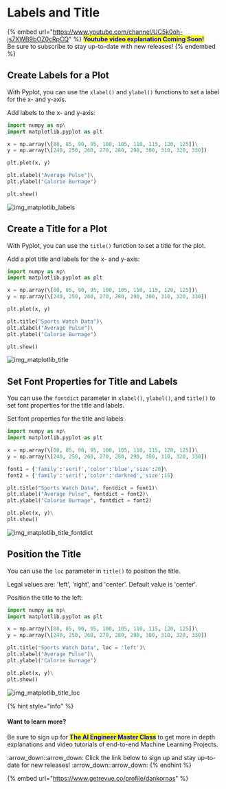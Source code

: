 # Labels and Title

{% embed url="https://www.youtube.com/channel/UC5k0oh-js7XWB9bOZ0cRpCQ" %}
<mark style="color:blue;">**Youtube video explanation Coming Soon!**</mark>\
Be sure to subscribe to stay up-to-date with new releases!
{% endembed %}

## Create Labels for a Plot

With Pyplot, you can use the `xlabel()` and `ylabel()` functions to set a label for the x- and y-axis.

Add labels to the x- and y-axis:

```python
import numpy as np\
import matplotlib.pyplot as plt

x = np.array(\[80, 85, 90, 95, 100, 105, 110, 115, 120, 125])\
y = np.array(\[240, 250, 260, 270, 280, 290, 300, 310, 320, 330])

plt.plot(x, y)

plt.xlabel("Average Pulse")\
plt.ylabel("Calorie Burnage")

plt.show()
```

![img\_matplotlib\_labels](https://user-images.githubusercontent.com/86244964/197054360-4315acbf-b676-425a-852d-d10984d45078.png)

## Create a Title for a Plot

With Pyplot, you can use the `title()` function to set a title for the plot.

Add a plot title and labels for the x- and y-axis:

```python
import numpy as np\
import matplotlib.pyplot as plt

x = np.array(\[80, 85, 90, 95, 100, 105, 110, 115, 120, 125])\
y = np.array(\[240, 250, 260, 270, 280, 290, 300, 310, 320, 330])

plt.plot(x, y)

plt.title("Sports Watch Data")\
plt.xlabel("Average Pulse")\
plt.ylabel("Calorie Burnage")

plt.show()
```

![img\_matplotlib\_title](https://user-images.githubusercontent.com/86244964/197054461-eb79f644-cc2b-44b2-9882-dba7584b531b.png)

## Set Font Properties for Title and Labels

You can use the `fontdict` parameter in `xlabel()`, `ylabel()`, and `title()` to set font properties for the title and labels.

Set font properties for the title and labels:

```python
import numpy as np\
import matplotlib.pyplot as plt

x = np.array(\[80, 85, 90, 95, 100, 105, 110, 115, 120, 125])\
y = np.array(\[240, 250, 260, 270, 280, 290, 300, 310, 320, 330])

font1 = {'family':'serif','color':'blue','size':20}\
font2 = {'family':'serif','color':'darkred','size':15}

plt.title("Sports Watch Data", fontdict = font1)\
plt.xlabel("Average Pulse", fontdict = font2)\
plt.ylabel("Calorie Burnage", fontdict = font2)

plt.plot(x, y)\
plt.show()
```

![img\_matplotlib\_title\_fontdict](https://user-images.githubusercontent.com/86244964/197054588-d31a0b28-367b-4724-8fcd-e97b8afa5774.png)

## Position the Title

You can use the `loc` parameter in `title()` to position the title.

Legal values are: 'left', 'right', and 'center'. Default value is 'center'.

Position the title to the left:

```python
import numpy as np\
import matplotlib.pyplot as plt

x = np.array(\[80, 85, 90, 95, 100, 105, 110, 115, 120, 125])\
y = np.array(\[240, 250, 260, 270, 280, 290, 300, 310, 320, 330])

plt.title("Sports Watch Data", loc = 'left')\
plt.xlabel("Average Pulse")\
plt.ylabel("Calorie Burnage")

plt.plot(x, y)\
plt.show()
```

![img\_matplotlib\_title\_loc](https://user-images.githubusercontent.com/86244964/197054664-791d675c-086e-488c-9e31-e9b907e25cd9.png)

{% hint style="info" %}
#### Want to learn more?

Be sure to sign up for <mark style="color:blue;">**The AI Engineer Master Class**</mark> to get more in depth explanations and video tutorials of end-to-end Machine Learning Projects.

:arrow\_down::arrow\_down: Click the link below to sign up and stay up-to-date for new releases! :arrow\_down::arrow\_down:
{% endhint %}

{% embed url="https://www.getrevue.co/profile/dankornas" %}
